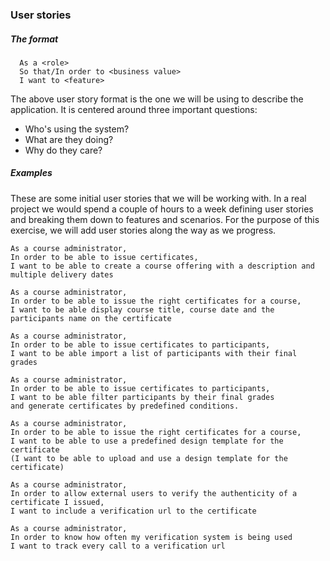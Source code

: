 ### User stories

##### The format

```
  As a <role>
  So that/In order to <business value>
  I want to <feature>
```

The above user story format is the one we will be using to describe the application. It is centered around three important questions:

- Who's using the system?
- What are they doing?
- Why do they care?

##### Examples
These are some initial user stories that we will be working with. In a real project we would spend a couple of hours to a week defining user stories and breaking them down to features and scenarios. For the purpose of this exercise, we will add user stories along the way as we progress.

```
As a course administrator,
In order to be able to issue certificates,
I want to be able to create a course offering with a description and multiple delivery dates
```

```
As a course administrator,
In order to be able to issue the right certificates for a course,
I want to be able display course title, course date and the
participants name on the certificate
```

```
As a course administrator,
In order to be able to issue certificates to participants,
I want to be able import a list of participants with their final grades
```

```
As a course administrator,
In order to be able to issue certificates to participants,
I want to be able filter participants by their final grades
and generate certificates by predefined conditions.
```

```
As a course administrator,
In order to be able to issue the right certificates for a course,
I want to be able to use a predefined design template for the certificate
(I want to be able to upload and use a design template for the certificate)
```

```
As a course administrator,
In order to allow external users to verify the authenticity of a certificate I issued,
I want to include a verification url to the certificate
```

```
As a course administrator,
In order to know how often my verification system is being used
I want to track every call to a verification url
```


